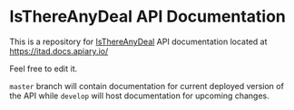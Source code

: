# IsThereAnyDeal API Documentation

This is a repository for [IsThereAnyDeal](https://isthereanydeal.com) API documentation located at https://itad.docs.apiary.io/

Feel free to edit it.

`master` branch will contain documentation for current deployed version of the API
while `develop` will host documentation for upcoming changes.
